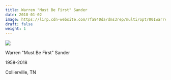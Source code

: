```yaml
---
title: Warren "Must Be First" Sander
date: 2018-01-02
image: https://lirp.cdn-website.com/7fa840da/dms3rep/multi/opt/001warren-sander-1920w.jpg
draft: false
weight: 1
---
```


![](https://lirp.cdn-website.com/7fa840da/dms3rep/multi/opt/001warren-sander-1920w.jpg)

Warren &quot;Must Be First&quot; Sander

1958-2018

Collierville, TN
